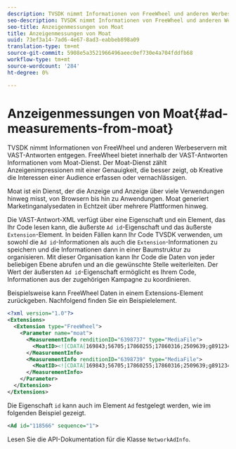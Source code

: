 ```yaml
---
description: TVSDK nimmt Informationen von FreeWheel und anderen Werbeservern mit VAST-Antworten entgegen. FreeWheel bietet innerhalb der VAST-Antworten Informationen vom Moat-Dienst. Der Moat-Dienst zählt Anzeigenimpressionen mit einer Genauigkeit, die besser zeigt, ob Kreative die Interessen einer Audience erfassen oder vernachlässigen.
seo-description: TVSDK nimmt Informationen von FreeWheel und anderen Werbeservern mit VAST-Antworten entgegen. FreeWheel bietet innerhalb der VAST-Antworten Informationen vom Moat-Dienst. Der Moat-Dienst zählt Anzeigenimpressionen mit einer Genauigkeit, die besser zeigt, ob Kreative die Interessen einer Audience erfassen oder vernachlässigen.
seo-title: Anzeigenmessungen von Moat
title: Anzeigenmessungen von Moat
uuid: 73ef3a14-7ad6-4e67-8ad3-eabbeb898a09
translation-type: tm+mt
source-git-commit: 5908e5a3521966496aeec0ef730e4a704fddfb68
workflow-type: tm+mt
source-wordcount: '284'
ht-degree: 0%

---
```



# Anzeigenmessungen von Moat{#ad-measurements-from-moat}

TVSDK nimmt Informationen von FreeWheel und anderen Werbeservern mit VAST-Antworten entgegen. FreeWheel bietet innerhalb der VAST-Antworten Informationen vom Moat-Dienst. Der Moat-Dienst zählt Anzeigenimpressionen mit einer Genauigkeit, die besser zeigt, ob Kreative die Interessen einer Audience erfassen oder vernachlässigen.

Moat ist ein Dienst, der die Anzeige und Anzeige über viele Verwendungen hinweg misst, von Browsern bis hin zu Anwendungen. Moat generiert Marketinganalysedaten in Echtzeit über mehrere Plattformen hinweg.

Die VAST-Antwort-XML verfügt über eine Eigenschaft und ein Element, das Ihr Code lesen kann, die äußerste `Ad id`-Eigenschaft und das äußerste `Extension`-Element. In beiden Fällen kann Ihr Code TVSDK verwenden, um sowohl die `Ad id`-Informationen als auch die `Extension`-Informationen zu speichern und die Informationen dann in einer Baumstruktur zu organisieren. Mit dieser Organisation kann Ihr Code die Daten von jeder beliebigen Ebene abrufen und an die gewünschte Stelle weiterleiten. Der Wert der äußersten `Ad id`-Eigenschaft ermöglicht es Ihrem Code, Informationen aus der zugehörigen Kampagne zu koordinieren.

Beispielsweise kann FreeWheel Daten in einem Extensions-Element zurückgeben. Nachfolgend finden Sie ein Beispielelement.

```xml
<?xml version="1.0"?> 
<Extensions> 
  <Extension type="FreeWheel"> 
    <Parameter name="moat"> 
      <MeasurementInfo renditionID="6398737" type="MediaFile"> 
        <MoatID><![CDATA[169843;56705;17860255;17860316;2509639;g8912342;103311138;g436558;530633]]></MoatID> 
      </MeasurementInfo> 
      <MeasurementInfo renditionID="6398739" type="MediaFile"> 
        <MoatID><![CDATA[169843;56705;17860255;17860316;2509639;g8912342;103311138;g436558;530633]]></MoatID> 
      </MeasurementInfo> 
    </Parameter> 
  </Extension> 
</Extensions> 
```

Die Eigenschaft `id` kann auch im Element `Ad` festgelegt werden, wie im folgenden Beispiel gezeigt.

```xml
<Ad id="118566" sequence="1">
```

Lesen Sie die API-Dokumentation für die Klasse `NetworkAdInfo`.
